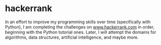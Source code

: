 # hackerrank
In an effort to improve my programming skills over time (specifically with Python), I am completing the challenges on www.hackerrank.com in order, beginning with the Python tutorial ones. Later, I will attempt the domains for algorithms, data structures, artificial intelligence, and maybe more. 
